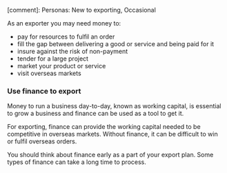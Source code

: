 [comment]: Personas: New to exporting, Occasional

As an exporter you may need money to:

- pay for resources to fulfil an order 
- fill the gap between delivering a good or service and being paid for it
- insure against the risk of non-payment
- tender for a large project
- market your product or service
- visit overseas markets

###  Use finance to export

Money to run a business day-to-day, known as working capital, is essential to grow a business and finance can be used as a tool to get it. 

For exporting, finance can provide the working capital needed to be competitive in overseas markets. Without finance, it can be difficult to win or fulfil overseas orders.  

You should think about finance early as a part of your export plan. Some types of finance can take a long time to process. 
